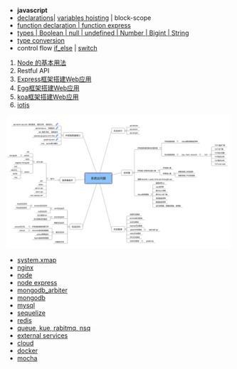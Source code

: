 

- **javascript**
 - [declarations](./javascript/declarations/declarations.js)| [variables hoisting](./javascript/declarations/variable_hoisting.js) | block-scope  
 - [function declaration | function express](./javascript/function/function_hoisting.js)
 - [types | Boolean | null | undefined | Number | Bigint | String](./javascript/types/types.js)   
 - [type conversion](./javascript/types/type_conversion.js)
 - control flow [if_else](./javascript/control_flow/if_else.js) | [switch](./javascript/control_flow/switch.js)

1. [Node 的基本用法](./docs/node.md)
2. Restful API
3. [Express框架搭建Web应用](./docs/express.md)
4. [Egg框架搭建Web应用](./docs/egg.md) 
5. [koa框架搭建Web应用](./docs/koa.md)
6. [iotjs](./docs/iotjs.md)


![Alt text](./system.png)

- [system.xmap](./system.xmap)
- [nginx](./docs/nginx.md)
- [node](./docs/node.md)
- [node express](./docs/express.md)
- [mongodb_arbiter](./docs/mongodb_arbiter.md)
- [mongodb](./docs/mongodb.md) 
- [mysql](./docs/mysql.md)
- [sequelize]()
- [redis](./docs/redis.md)
- [queue, kue, rabitmq, nsq](./docs/queue.md)
- [external services](./docs/external_services.md)
- [cloud](./docs/cloud.md)
- [docker](./docs/docker.md)
- [mocha](./docs/mocha.md)
